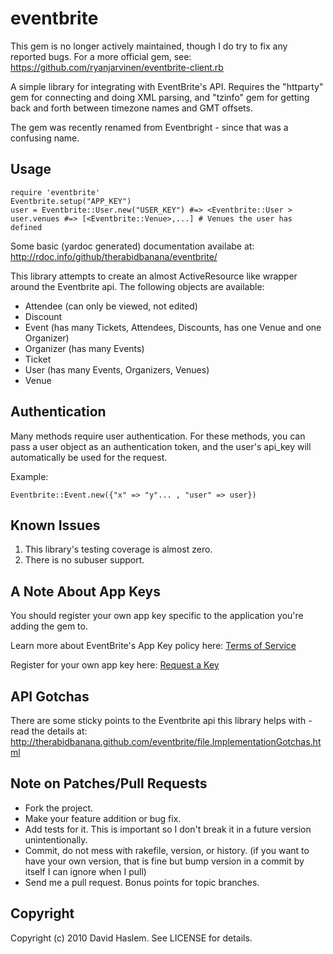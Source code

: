 eventbrite
================

This gem is no longer actively maintained, though I do try to fix any reported
bugs. For a more official gem, see: https://github.com/ryanjarvinen/eventbrite-client.rb

A simple library for integrating with EventBrite's API. Requires the "httparty" gem 
for connecting and doing XML parsing, and "tzinfo" gem for getting back and forth 
between timezone names and GMT offsets.

The gem was recently renamed from Eventbright - since that was
a confusing name. 

Usage
-----

    require 'eventbrite'
    Eventbrite.setup("APP_KEY")
    user = Eventbrite::User.new("USER_KEY") #=> <Eventbrite::User >
    user.venues #=> [<Eventbrite::Venue>,...] # Venues the user has defined


Some basic (yardoc generated) documentation availabe at: http://rdoc.info/github/therabidbanana/eventbrite/

This library attempts to create an almost ActiveResource like wrapper
around the Eventbrite api. The following objects are available:

* Attendee (can only be viewed, not edited)
* Discount
* Event (has many Tickets, Attendees, Discounts, has one Venue and
  one Organizer)
* Organizer (has many Events)
* Ticket
* User (has many Events, Organizers, Venues)
* Venue



Authentication
--------------
Many methods require user authentication. For these methods, you can pass a user object as an authentication token, and the user's api_key will automatically be used for the request. 

Example:
    
    Eventbrite::Event.new({"x" => "y"... , "user" => user})

Known Issues
----------

1. This library's testing coverage is almost zero. 
2. There is no subuser support.


A Note About App Keys
---------------------

You should register your own app key specific to the application you're adding the gem to. 

Learn more about EventBrite's App Key policy here: [Terms of Service](http://www.eventbrite.com/api/terms)

Register for your own app key here: [Request a Key](http://www.eventbrite.com/api/key/)


API Gotchas 
------------

There are some sticky points to the Eventbrite api this library helps with - read the details at: http://therabidbanana.github.com/eventbrite/file.ImplementationGotchas.html


Note on Patches/Pull Requests
-----------------------------
 
* Fork the project.
* Make your feature addition or bug fix.
* Add tests for it. This is important so I don't break it in a
  future version unintentionally.
* Commit, do not mess with rakefile, version, or history.
  (if you want to have your own version, that is fine but bump version in a commit by itself I can ignore when I pull)
* Send me a pull request. Bonus points for topic branches.

Copyright
---------

Copyright (c) 2010 David Haslem. See LICENSE for details.
